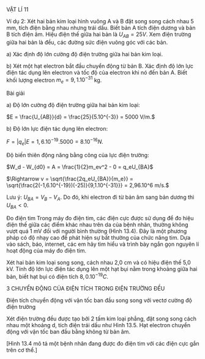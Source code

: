 VẬT LÍ 11

Ví dụ 2: Xét hai bản kim loại hình vuông A và B đặt song song cách nhau 5 mm, tích điện bằng nhau nhưng trái dấu. Biết bản A tích điện dương và bản B tích điện âm. Hiệu điện thế giữa hai bản là $U_{AB} = 25 V$. Xem điện trường giữa hai bản là đều, các đường sức điện vuông góc với các bản.

a) Xác định độ lớn cường độ điện trường giữa hai bản kim loại.

b) Xét một hạt electron bắt đầu chuyển động từ bản B. Xác định độ lớn lực điện tác dụng lên electron và tốc độ của electron khi nó đến bản A. Biết khối lượng electron $m_e = 9,1.10^{-31}$ kg.

Bài giải

a) Độ lớn cường độ điện trường giữa hai bản kim loại:

$E = \frac{U_{AB}}{d} = \frac{25}{5.10^{-3}} = 5000 V/m.$

b) Độ lớn lực điện tác dụng lên electron:

$F = |q_e|E = 1,6.10^{-19} . 5000 = 8.10^{-16} N.$

Độ biến thiên động năng bằng công của lực điện trường:

$W_d - W_{d0} = A = \frac{1}{2}m_ev^2 - 0 = q_eU_{BA}$

$\Rightarrow v = \sqrt{\frac{2q_eU_{BA}}{m_e}} = \sqrt{\frac{2(-1,6.10^{-19})(-25)}{9,1.10^{-31}}} = 2,96.10^6 m/s.$

Lưu ý: $U_{BA} = V_B - V_A$. Do đó, khi electron đi từ bản âm sang bản dương thì $U_{BA} < 0$.

Đo điện tim
Trong máy đo điện tim, các điện cực được sử dụng để đo hiệu điện thế giữa các điểm khác nhau trên da của bệnh nhân, thường không vượt quá 1 mV đối với người bình thường (Hình 13.4). Đây là một phương pháp có độ nhạy cao để phát hiện sự bất thường của chức năng tim. Dựa vào sách, báo, internet, các em hãy tìm hiểu và trình bày ngắn gọn nguyên lí hoạt động của máy đo điện tim.

Xét hai bản kim loại song song, cách nhau 2,0 cm và có hiệu điện thế 5,0 kV. Tính độ lớn lực điện tác dụng lên một hạt bụi nằm trong khoảng giữa hai bản, biết hạt bụi có điện tích $8,0.10^{-19} C$.

3 CHUYỂN ĐỘNG CỦA ĐIỆN TÍCH TRONG ĐIỆN TRƯỜNG ĐỀU

Điện tích chuyển động với vận tốc ban đầu song song với vectơ cường độ điện trường

Xét điện trường đều được tạo bởi 2 tấm kim loại phẳng, đặt song song cách nhau một khoảng d, tích điện trái dấu như Hình 13.5. Hạt electron chuyển động với vận tốc ban đầu bằng không từ bản âm.

[Hình 13.4 mô tả một bệnh nhân đang được đo điện tim với các điện cực gắn trên cơ thể.]